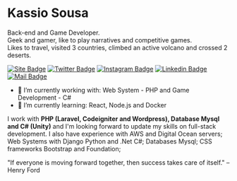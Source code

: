 # Kassio Sousa

Back-end and Game Developer. <br>
Geek and gamer, like to play narratives and competitive games. <br>
Likes to travel, visited 3 countries, climbed an active volcano and crossed 2 deserts.

[![Site Badge](https://img.shields.io/badge/-kassiosousa-00b075?style=flat-square&logo=react&logoColor=white&labelColor=00b075&link=https://kassiosousa.com.br)](https://kassiosousa.com.br)
[![Twitter Badge](https://img.shields.io/badge/-kassiosousa-00b075?style=flat-square&logo=twitter&logoColor=white&labelColor=00b075&link=https://twitter.com/kassioromulo)](https://twitter.com/kassioromulo)
[![Instagram Badge](https://img.shields.io/badge/-kassiosousa-00b075?style=flat-square&logo=instagram&logoColor=white&labelColor=00b075&link=https://www.instagram.com/kassioromulo/)](https://www.instagram.com/kassioromulo/)
[![Linkedin Badge](https://img.shields.io/badge/-kassiosousa-00b075?style=flat-square&logo=linkedin&logoColor=white&labelColor=00b075&link=https://www.linkedin.com/in/kassiosousa/)](https://www.linkedin.com/in/kassiosousa/) 
[![Mail Badge](https://img.shields.io/badge/-kassiosousa-00b075?style=flat-square&logo=gmail&logoColor=white&labelColor=00b075&link=mailto:kassio@opsgamestudio.com)](mailto:kassio@opsgamestudio.com)

- 🔭 I’m currently working with: Web System - PHP and Game Development - C#
- 🌱 I’m currently learning: React, Node.js and Docker

I work with <strong>PHP (Laravel, Codeigniter and Wordpress), Database Mysql and C# (Unity)</strong> and I'm looking forward to update my skills on full-stack development. 
I also have experience with AWS and Digital Ocean servers; Web Systems with Django Python and .Net C#; Databases Mysql; CSS frameworks Bootstrap and Foundation;


"If everyone is moving forward together, then success takes care of itself." – Henry Ford
